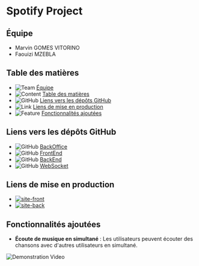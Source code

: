 # Spotify Project

## Équipe

- Marvin GOMES VITORINO
- Faouizi MZEBLA

## Table des matières

- ![Team](https://img.icons8.com/fluent/16/000000/conference-call.png) [Équipe](#équipe)
- ![Content](https://img.icons8.com/fluent/16/000000/content.png) [Table des matières](#table-des-matières)
- ![GitHub](https://img.icons8.com/fluent/16/000000/github.png) [Liens vers les dépôts GitHub](#liens-vers-les-dépôts-github)
- ![Link](https://img.icons8.com/fluent/16/000000/link.png) [Liens de mise en production](#liens-de-mise-en-production)
- ![Feature](https://img.icons8.com/fluent/16/000000/new-product.png) [Fonctionnalités ajoutées](#fonctionnalités-ajoutées)

## Liens vers les dépôts GitHub

- ![GitHub](https://img.icons8.com/fluent/16/000000/github.png) [BackOffice](https://github.com/Fazeur95/spotify-api)
- ![GitHub](https://img.icons8.com/fluent/16/000000/github.png) [FrontEnd](https://github.com/Fazeur95/spotify-front)
- ![GitHub](https://img.icons8.com/fluent/16/000000/github.png) [BackEnd](https://github.com/Fazeur95/spotify-back)
- ![GitHub](https://img.icons8.com/fluent/16/000000/github.png) [WebSocket](https://github.com/Fazeur95/spotify-websocket)

## Liens de mise en production

- [![site-front](https://img.shields.io/badge/Spotify_Front-1DB954?style=for-the-badge&logo=spotify&logoColor=white)](https://spotify-front-pi8l.onrender.com/)
- [![site-back](https://img.shields.io/badge/Spotify_Back-000000?style=for-the-badge&logo=spotify&logoColor=white)](https://spotify-back.onrender.com/)

## Fonctionnalités ajoutées

- **Écoute de musique en simultané** : Les utilisateurs peuvent écouter des chansons avec d'autres utilisateurs en simultané.

![Demonstration Video](https://clipchamp.com/watch/yIsxsMsBVta)
